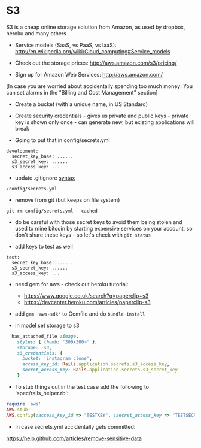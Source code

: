 S3
===

S3 is a cheap online storage solution from Amazon, as used by dropbox, heroku and many others 

* Service models (SaaS, vs PaaS, vs IaaS): http://en.wikipedia.org/wiki/Cloud_computing#Service_models

* Check out the storage prices: http://aws.amazon.com/s3/pricing/

* Sign up for Amazon Web Services: http://aws.amazon.com/

[In case you are worried about accidentally spending too much money:  You can set alarms in the "Billing and Cost Management" section]

* Create a bucket (with a unique name, in US Standard)

* Create security credentials - gives us private and public keys - private key is shown only once - can generate new, but existing applications will break

* Going to put that in config/secrets.yml

```
development:
  secret_key_base: ......
  s3_secret_key: ......
  s3_access_key: ...
```

* update .gitignore [syntax](http://stackoverflow.com/questions/8527597/gitignore-file-syntax)

`/config/secrets.yml`

* remove from git (but keeps on file system)

`git rm config/secrets.yml --cached`

* do be careful with those secret keys to avoid them being stolen and used to mine bitcoin by starting expensive services on your account, so don't share these keys - so let's check with `git status`

* add keys to test as well 

```
test:
  secret_key_base: ......
  s3_secret_key: ......
  s3_access_key: ...
```

* need gem for aws - check out heroku tutorial:

    - https://www.google.co.uk/search?q=paperclip+s3
    - https://devcenter.heroku.com/articles/paperclip-s3
 
* add `gem 'aws-sdk'` to Gemfile and do `bundle install`

* in model set storage to s3

```ruby
  has_attached_file :image, 
    styles: { thumb: '300x300>' }, 
    storage: :s3,
    s3_credentials: {
      bucket: 'instagram_clone',
      access_key_id: Rails.application.secrets.s3_access_key,
      secret_access_key: Rails.application.secrets.s3_secret_key
    }
```

* To stub things out in the test case add the following to 'spec/rails_helper.rb':

```ruby
require 'aws'
AWS.stub!
AWS.config(:access_key_id => "TESTKEY", :secret_access_key => "TESTSECRET")
```

* In case secrets.yml accidentally gets committed:

https://help.github.com/articles/remove-sensitive-data


